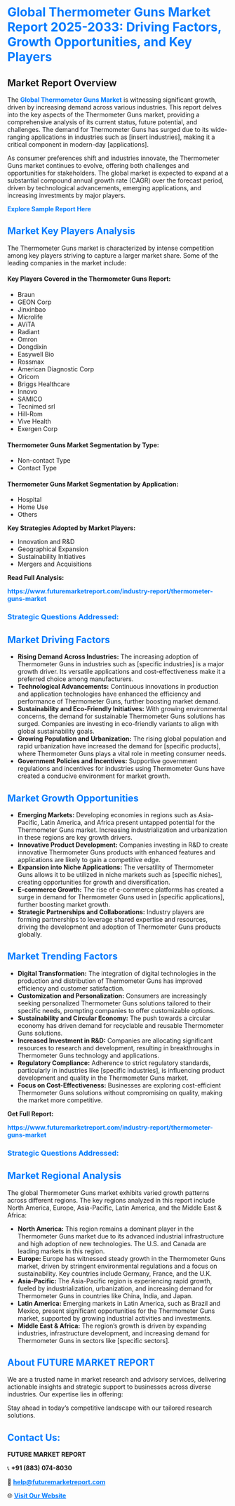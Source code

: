 <h1 style="color: #007BFF;">Global Thermometer Guns Market Report 2025-2033: Driving Factors, Growth Opportunities, and Key Players</h1>

<section id="overview">
<h2>Market Report Overview</h2>
<p>The <a href="https://www.futuremarketreport.com/industry-report/thermometer-guns-market" style="color: #007BFF; text-decoration: none;"><strong>Global Thermometer Guns Market</strong></a> is witnessing significant growth, driven by increasing demand across various industries. This report delves into the key aspects of the Thermometer Guns market, providing a comprehensive analysis of its current status, future potential, and challenges. The demand for Thermometer Guns has surged due to its wide-ranging applications in industries such as [insert industries], making it a critical component in modern-day [applications].</p>
<p>As consumer preferences shift and industries innovate, the Thermometer Guns market continues to evolve, offering both challenges and opportunities for stakeholders. The global market is expected to expand at a substantial compound annual growth rate (CAGR) over the forecast period, driven by technological advancements, emerging applications, and increasing investments by major players.</p>
</section>

<section id="overview">
<p><a href="https://www.futuremarketreport.com/request-sample/reportId=77896" style="color: #007BFF; text-decoration: none;"><strong>Explore Sample Report Here</strong></a></p>
</section>

<section id="key-players">
<h2 style="color: #007BFF;">Market Key Players Analysis</h2>
<p>The Thermometer Guns market is characterized by intense competition among key players striving to capture a larger market share. Some of the leading companies in the market include:</p>
<h4>Key Players Covered in the Thermometer Guns Report:</h4>
<ul><li>Braun</li><li>GEON Corp</li><li>Jinxinbao</li><li>Microlife</li><li>AViTA</li><li>Radiant</li><li>Omron</li><li>Dongdixin</li><li>Easywell Bio</li><li>Rossmax</li><li>American Diagnostic Corp</li><li>Oricom</li><li>Briggs Healthcare</li><li>Innovo</li><li>SAMICO</li><li>Tecnimed srl</li><li>Hill-Rom</li><li>Vive Health</li><li>Exergen Corp</li></ul>
<h4>Thermometer Guns Market Segmentation by Type:</h4>
<ul><li>Non-contact Type</li><li>Contact Type</li></ul>

<h4>Thermometer Guns Market Segmentation by Application:</h4>
<ul><li>Hospital</li><li>Home Use</li><li>Others</li></ul>
<p><strong>Key Strategies Adopted by Market Players:</strong></p>
<ul>
<li>Innovation and R&D</li>
<li>Geographical Expansion</li>
<li>Sustainability Initiatives</li>
<li>Mergers and Acquisitions</li>
</ul>
</section>

<section>
<p><strong>Read Full Analysis: </strong></p><a href="https://www.futuremarketreport.com/industry-report/thermometer-guns-market" style="color: #007BFF; text-decoration: none;"><strong>https://www.futuremarketreport.com/industry-report/thermometer-guns-market</strong></a>
<h3 style="color: #007BFF;">Strategic Questions Addressed:</h3>
</section>

<section id="driving-factors">
<h2 style="color: #007BFF;">Market Driving Factors</h2>
<ul>
<li><strong>Rising Demand Across Industries:</strong> The increasing adoption of Thermometer Guns in industries such as [specific industries] is a major growth driver. Its versatile applications and cost-effectiveness make it a preferred choice among manufacturers.</li>
<li><strong>Technological Advancements:</strong> Continuous innovations in production and application technologies have enhanced the efficiency and performance of Thermometer Guns, further boosting market demand.</li>
<li><strong>Sustainability and Eco-Friendly Initiatives:</strong> With growing environmental concerns, the demand for sustainable Thermometer Guns solutions has surged. Companies are investing in eco-friendly variants to align with global sustainability goals.</li>
<li><strong>Growing Population and Urbanization:</strong> The rising global population and rapid urbanization have increased the demand for [specific products], where Thermometer Guns plays a vital role in meeting consumer needs.</li>
<li><strong>Government Policies and Incentives:</strong> Supportive government regulations and incentives for industries using Thermometer Guns have created a conducive environment for market growth.</li>
</ul>
</section>

<section id="growth-opportunities">
<h2 style="color: #007BFF;">Market Growth Opportunities</h2>
<ul>
<li><strong>Emerging Markets:</strong> Developing economies in regions such as Asia-Pacific, Latin America, and Africa present untapped potential for the Thermometer Guns market. Increasing industrialization and urbanization in these regions are key growth drivers.</li>
<li><strong>Innovative Product Development:</strong> Companies investing in R&D to create innovative Thermometer Guns products with enhanced features and applications are likely to gain a competitive edge.</li>
<li><strong>Expansion into Niche Applications:</strong> The versatility of Thermometer Guns allows it to be utilized in niche markets such as [specific niches], creating opportunities for growth and diversification.</li>
<li><strong>E-commerce Growth:</strong> The rise of e-commerce platforms has created a surge in demand for Thermometer Guns used in [specific applications], further boosting market growth.</li>
<li><strong>Strategic Partnerships and Collaborations:</strong> Industry players are forming partnerships to leverage shared expertise and resources, driving the development and adoption of Thermometer Guns products globally.</li>
</ul>
</section>

<section id="trending-factors">
<h2 style="color: #007BFF;">Market Trending Factors</h2>
<ul>
<li><strong>Digital Transformation:</strong> The integration of digital technologies in the production and distribution of Thermometer Guns has improved efficiency and customer satisfaction.</li>
<li><strong>Customization and Personalization:</strong> Consumers are increasingly seeking personalized Thermometer Guns solutions tailored to their specific needs, prompting companies to offer customizable options.</li>
<li><strong>Sustainability and Circular Economy:</strong> The push towards a circular economy has driven demand for recyclable and reusable Thermometer Guns solutions.</li>
<li><strong>Increased Investment in R&D:</strong> Companies are allocating significant resources to research and development, resulting in breakthroughs in Thermometer Guns technology and applications.</li>
<li><strong>Regulatory Compliance:</strong> Adherence to strict regulatory standards, particularly in industries like [specific industries], is influencing product development and quality in the Thermometer Guns market.</li>
<li><strong>Focus on Cost-Effectiveness:</strong> Businesses are exploring cost-efficient Thermometer Guns solutions without compromising on quality, making the market more competitive.</li>
</ul>
</section>

<section>
<p><strong>Get Full Report: </strong></p><a href="https://www.futuremarketreport.com/industry-report/thermometer-guns-market" style="color: #007BFF; text-decoration: none;"><strong>https://www.futuremarketreport.com/industry-report/thermometer-guns-market</strong></a>
<h3 style="color: #007BFF;">Strategic Questions Addressed:</h3>
</section>


<section id="regional-analysis">
<h2 style="color: #007BFF;">Market Regional Analysis</h2>
<p>The global Thermometer Guns market exhibits varied growth patterns across different regions. The key regions analyzed in this report include North America, Europe, Asia-Pacific, Latin America, and the Middle East & Africa:</p>
<ul>
<li><strong>North America:</strong> This region remains a dominant player in the Thermometer Guns market due to its advanced industrial infrastructure and high adoption of new technologies. The U.S. and Canada are leading markets in this region.</li>
<li><strong>Europe:</strong> Europe has witnessed steady growth in the Thermometer Guns market, driven by stringent environmental regulations and a focus on sustainability. Key countries include Germany, France, and the U.K.</li>
<li><strong>Asia-Pacific:</strong> The Asia-Pacific region is experiencing rapid growth, fueled by industrialization, urbanization, and increasing demand for Thermometer Guns in countries like China, India, and Japan.</li>
<li><strong>Latin America:</strong> Emerging markets in Latin America, such as Brazil and Mexico, present significant opportunities for the Thermometer Guns market, supported by growing industrial activities and investments.</li>
<li><strong>Middle East & Africa:</strong> The region’s growth is driven by expanding industries, infrastructure development, and increasing demand for Thermometer Guns in sectors like [specific sectors].</li>
</ul>
</section>

<footer>
<h2 style="color: #007BFF;">About FUTURE MARKET REPORT</h2>
<p>We are a trusted name in market research and advisory services, delivering actionable insights and strategic support to businesses across diverse industries. Our expertise lies in offering:</p>

<p>Stay ahead in today’s competitive landscape with our tailored research solutions.</p>

<h2 style="color: #007BFF;">Contact Us:</h2>
<p><strong>FUTURE MARKET REPORT</strong></p>
<p>📞 <strong>+91 (883) 074-8030</strong></p>
<p>📧 <strong><a href="mailto:help@futuremarketreport.com" style="color: #007BFF;">help@futuremarketreport.com</a></strong></p>
<p>🌐 <strong><a href="https://www.futuremarketreport.com/" style="color: #007BFF;">Visit Our Website</a></strong></p>
</footer>